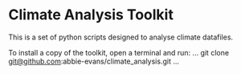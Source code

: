 # Climate Analysis Toolkit

This is a set of python scripts designed to analyse climate datafiles.

To install a copy of the toolkit, open a terminal and run:
...
git clone git@github.com:abbie-evans/climate_analysis.git
...
